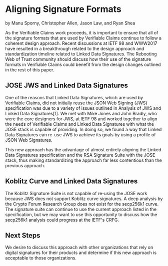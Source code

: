 # Aligning Signature Formats

by Manu Sporny, Christopher Allen, Jason Law, and Ryan Shea

As the Verifiable Claims work proceeds, it is important to ensure that all
of the signature formats that are used by Verifiable Claims continue to
follow a coherent design approach. Recent discussions at IETF 98 and WWW2017
have resulted in a breakthrough related to the design approach and
standardization timeline related to Linked Data Signatures. The Rebooting
Web of Trust community should discuss how their use of the signature
formats in Verifiable Claims could benefit from the design changes outlined
in the rest of this paper.

## JOSE JWS and Linked Data Signatures

One of the reasons that Linked Data Signatures, which are used by Verifiable
Claims, did not initially reuse the JSON Web Signing (JWS) specification was
due to a variety of issues outlined in Analysis of JWS and Linked Data
Signatures[1]. We met with Mike Jones and John Bradly,
who were the core designers for JWS, at IETF 98 and worked together to align
the needs of Verifiable Claims and Linked Data Signatures with what the JOSE
stack is capable of providing. In doing so, we found a way that Linked Data
Signatures can re-use JWS to achieve its goals by using a profile of
JSON Web Signatures.

This new approach has the advantage of almost entirely aligning the
Linked Data Signatures specification and the RSA Signature Suite with the
JOSE stack, thus making standardizing the approach far less contentious than
the previous approach.

## Koblitz Curve and Linked Data Signatures

The Koblitz Signature Suite is not capable of re-using the JOSE work because
JWS does not support Koblitz curve signatures. A deep analysis by the
Crypto Forum Research Group does not exist for the secp256k1 curve. The
signature suite can continue to use the current approach listed in the
specification, but we may want to use this opportunity to discuss how the
secp256k1 analysis could progress at the IETF's CRFG.

## Next Steps

We desire to discuss this approach with other organizations that rely on
digital signatures for their products and determine if this new approach is
acceptable to those organizations.
